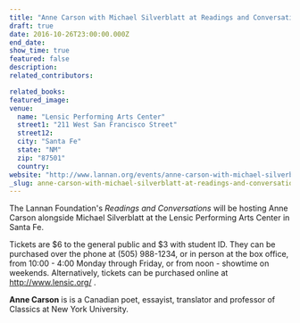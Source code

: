 ```yaml
---
title: "Anne Carson with Michael Silverblatt at Readings and Conversations"
draft: true
date: 2016-10-26T23:00:00.000Z
end_date:
show_time: true
featured: false
description:
related_contributors:

related_books:
featured_image: 
venue:
  name: "Lensic Performing Arts Center"
  street1: "211 West San Francisco Street"
  street12:
  city: "Santa Fe"
  state: "NM"
  zip: "87501"
  country:
website: "http://www.lannan.org/events/anne-carson-with-michael-silverblatt/"
_slug: anne-carson-with-michael-silverblatt-at-readings-and-conversations
---
```


The Lannan Foundation's _Readings and Conversations_ will be hosting Anne Carson alongside Michael Silverblatt at the Lensic Performing Arts Center in Santa Fe.

Tickets are $6 to the general public and $3 with student ID. They can be purchased over the phone at (505) 988-1234, or in person at the box office, from 10:00 - 4:00 Monday through Friday, or from noon - showtime on weekends. Alternatively, tickets can be purchased online at http://www.lensic.org/ .

**Anne Carson** is is a Canadian poet, essayist, translator and professor of Classics at New York University.

